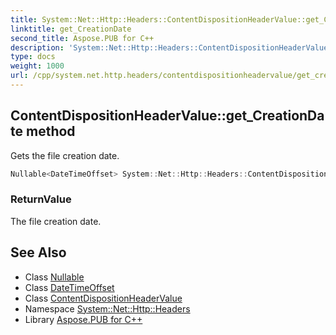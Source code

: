```yaml
---
title: System::Net::Http::Headers::ContentDispositionHeaderValue::get_CreationDate method
linktitle: get_CreationDate
second_title: Aspose.PUB for C++
description: 'System::Net::Http::Headers::ContentDispositionHeaderValue::get_CreationDate method. Gets the file creation date in C++.'
type: docs
weight: 1000
url: /cpp/system.net.http.headers/contentdispositionheadervalue/get_creationdate/
---
```

## ContentDispositionHeaderValue::get_CreationDate method


Gets the file creation date.

```cpp
Nullable<DateTimeOffset> System::Net::Http::Headers::ContentDispositionHeaderValue::get_CreationDate()
```


### ReturnValue

The file creation date.

## See Also

* Class [Nullable](../../../system/nullable/)
* Class [DateTimeOffset](../../../system/datetimeoffset/)
* Class [ContentDispositionHeaderValue](../)
* Namespace [System::Net::Http::Headers](../../)
* Library [Aspose.PUB for C++](../../../)
